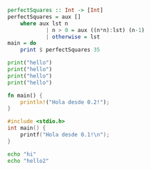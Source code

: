 ```haskell
perfectSquares :: Int -> [Int]
perfectSquares = aux []
    where aux lst n
            | n > 0 = aux ((n*n):lst) (n-1)
            | otherwise = lst
main = do
    print $ perfectSquares 35
```

```python repl
print("hello")
print("hello")
print("hello")
print("hello")
```

```rust 0.2
fn main() {
    println!("Hola desde 0.2!");
}
```

[DUMP]: ./
[NAME]: ej1c
``` c
#include <stdio.h>
int main() {
    printf("Hola desde 0.1!\n");
}
```

``` bash repl
echo "hi"
echo "hello2"
```
